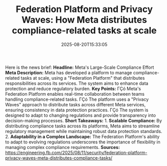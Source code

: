 ﻿---
title: "Federation Platform and Privacy Waves: How Meta distributes compliance-related tasks at scale"
date: "2025-08-20T15:33:05"
category: "Markets"
summary: ""
slug: "federation platform and privacy waves how meta distributes c"
source_urls:
  - "https://engineering.fb.com/2025/08/11/security/federation-platform-privacy-waves-meta-distributes-compliance-tasks/"
seo:
  title: "Federation Platform and Privacy Waves: How Meta distributes compliance-related tasks at scale | Hash n Hedge"
  description: ""
  keywords: ["news", "markets", "brief"]
---
Here is the news brief:  **Headline:** Meta's Large-Scale Compliance Effort  **Meta Description:** Meta has developed a platform to manage compliance-related tasks at scale, using a "Federation Platform" that distributes responsibilities across its services. The system aims to enhance data protection and reduce regulatory burden.  **Key Points:**  ΓÇó Meta's Federation Platform enables real-time collaboration between teams handling compliance-related tasks. ΓÇó The platform uses a "Privacy Waves" approach to distribute tasks across different Meta services, ensuring consistency in data protection practices. ΓÇó The system is designed to adapt to changing regulations and provide transparency into decision-making processes.  **Short Takeaways:**  1. **Scalable Compliance:** By distributing compliance tasks across its platforms, Meta aims to streamline regulatory management while maintaining robust data protection standards. 2. **Adaptability in a Complex Landscape:** The Federation Platform's ability to adapt to evolving regulations underscores the importance of flexibility in managing complex compliance requirements.  **Sources:** https://engineering.fb.com/2025/08/11/security/federation-platform-privacy-waves-meta-distributes-compliance-tasks/ 
